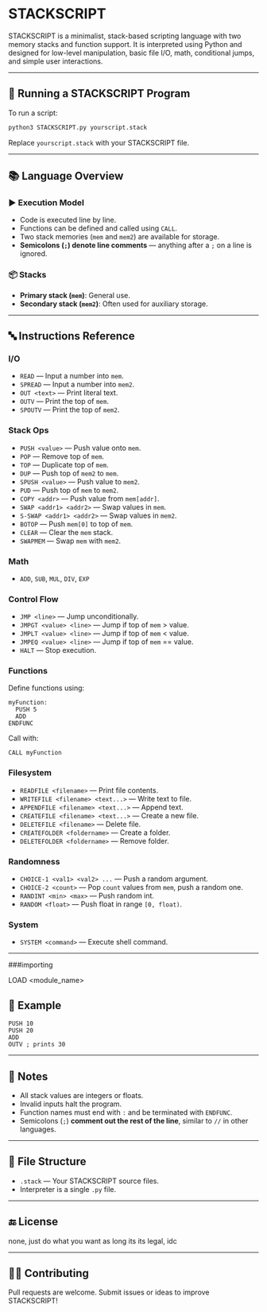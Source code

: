 

# STACKSCRIPT

STACKSCRIPT is a minimalist, stack-based scripting language with two memory stacks and function support. It is interpreted using Python and designed for low-level manipulation, basic file I/O, math, conditional jumps, and simple user interactions.

---

## 🔧 Running a STACKSCRIPT Program

To run a script:

```bash
python3 STACKSCRIPT.py yourscript.stack
```

Replace `yourscript.stack` with your STACKSCRIPT file.

---

## 📚 Language Overview

### ▶️ Execution Model

* Code is executed line by line.
* Functions can be defined and called using `CALL`.
* Two stack memories (`mem` and `mem2`) are available for storage.
* **Semicolons (`;`) denote line comments** — anything after a `;` on a line is ignored.

### 📦 Stacks

* **Primary stack (`mem`)**: General use.
* **Secondary stack (`mem2`)**: Often used for auxiliary storage.

---

## 🔤 Instructions Reference

### I/O

* `READ` — Input a number into `mem`.
* `SPREAD` — Input a number into `mem2`.
* `OUT <text>` — Print literal text.
* `OUTV` — Print the top of `mem`.
* `SPOUTV` — Print the top of `mem2`.

### Stack Ops

* `PUSH <value>` — Push value onto `mem`.
* `POP` — Remove top of `mem`.
* `TOP` — Duplicate top of `mem`.
* `DUP` — Push top of `mem2` to `mem`.
* `SPUSH <value>` — Push value to `mem2`.
* `PUD` — Push top of `mem` to `mem2`.
* `COPY <addr>` — Push value from `mem[addr]`.
* `SWAP <addr1> <addr2>` — Swap values in `mem`.
* `S-SWAP <addr1> <addr2>` — Swap values in `mem2`.
* `BOTOP` — Push `mem[0]` to top of `mem`.
* `CLEAR` — Clear the `mem` stack.
* `SWAPMEM` — Swap `mem` with `mem2`.

### Math

* `ADD`, `SUB`, `MUL`, `DIV`, `EXP`

### Control Flow

* `JMP <line>` — Jump unconditionally.
* `JMPGT <value> <line>` — Jump if top of `mem` > value.
* `JMPLT <value> <line>` — Jump if top of `mem` < value.
* `JMPEQ <value> <line>` — Jump if top of `mem` == value.
* `HALT` — Stop execution.

### Functions

Define functions using:

```stack
myFunction:
  PUSH 5
  ADD
ENDFUNC
```

Call with:

```
CALL myFunction
```

### Filesystem

* `READFILE <filename>` — Print file contents.
* `WRITEFILE <filename> <text...>` — Write text to file.
* `APPENDFILE <filename> <text...>` — Append text.
* `CREATEFILE <filename> <text...>` — Create a new file.
* `DELETEFILE <filename>` — Delete file.
* `CREATEFOLDER <foldername>` — Create a folder.
* `DELETEFOLDER <foldername>` — Remove folder.

### Randomness

* `CHOICE-1 <val1> <val2> ...` — Push a random argument.
* `CHOICE-2 <count>` — Pop `count` values from `mem`, push a random one.
* `RANDINT <min> <max>` — Push random int.
* `RANDOM <float>` — Push float in range `[0, float)`.

### System

* `SYSTEM <command>` — Execute shell command.

---

###importing

LOAD <module_name>

## 📝 Example

```stack
PUSH 10
PUSH 20
ADD
OUTV ; prints 30
```

---

## 📎 Notes

* All stack values are integers or floats.
* Invalid inputs halt the program.
* Function names must end with `:` and be terminated with `ENDFUNC`.
* Semicolons (`;`) **comment out the rest of the line**, similar to `//` in other languages.

---

## 📂 File Structure

* `.stack` — Your STACKSCRIPT source files.
* Interpreter is a single `.py` file.

---

## 🔚 License

none, just do what you want as long its its legal, idc

---

## 🙋‍♂️ Contributing

Pull requests are welcome. Submit issues or ideas to improve STACKSCRIPT!

